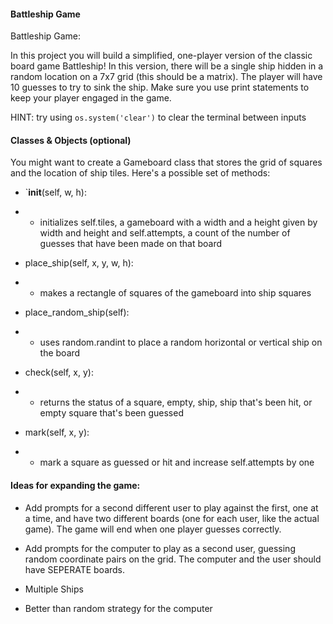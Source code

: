 #### Battleship Game

Battleship Game:

In this project you will build a simplified, one-player version of the classic board game Battleship! In this version, there will be a single ship hidden in a random location on a 7x7 grid (this should be a matrix). The player will have 10 guesses to try to sink the ship. Make sure you use print statements to keep your player engaged in the game.

HINT: try using `os.system('clear')` to clear the terminal between inputs
 

#### Classes & Objects (optional)

You might want to create a Gameboard class that stores the grid of squares and the location of ship tiles. Here's a possible set of methods:

* `__init__(self, w, h):
* *    initializes self.tiles, a gameboard with a width and a height given by width and height
    and self.attempts, a count of the number of guesses that have been made on that board

* place_ship(self, x, y, w, h):
* *    makes a rectangle of squares of the gameboard into ship squares

* place_random_ship(self):
* *    uses random.randint to place a random horizontal or vertical ship on the board

* check(self, x, y):
* *    returns the status of a square, empty, ship, ship that's been hit, or empty square that's been guessed

* mark(self, x, y):
* *    mark a square as guessed or hit and increase self.attempts by one


#### Ideas for expanding the game:

*    Add prompts for a second different user to play against the first, one at a time, and have two different boards (one for each user, like the actual game). The game will end when one player guesses correctly.

*    Add prompts for the computer to play as a second user, guessing random coordinate pairs on the grid. The computer and the user should have SEPERATE boards.

*    Multiple Ships

*   Better than random strategy for the computer